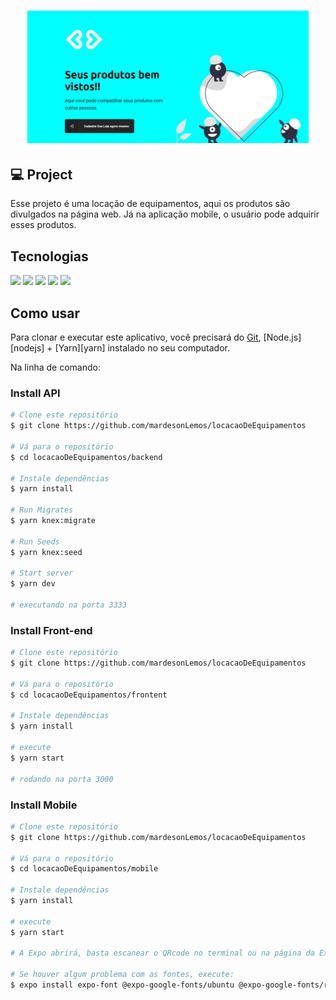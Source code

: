 <h1 align="center">
    <img alt="locacao-equipamentos" title="locacao-equipamentos" src=".github/lc.png" width="450px" />
</h1>

## 💻 Project

Esse projeto é uma locação de equipamentos, aqui os produtos são divulgados na página web. Já na aplicação
mobile, o usuário pode adquirir esses produtos.


## Tecnologias

<p align="left">
<code><img height="30" src="https://cdn2.iconfinder.com/data/icons/nodejs-1/256/nodejs-256.png"></code>
<code><img height="30" src="https://cdn4.iconfinder.com/data/icons/logos-3/600/React.js_logo-256.png"></code>
<code><img height="30" src="https://blog.kakaocdn.net/dn/boEOmm/btqvGB4mL53/kNRQ8zVot3RJfeahOFFrdK/img.png"></code>
<code><img height="30" src="https://cdn.changelog.com/uploads/icons/topics/YXL/icon_large.png?v=63682389432"></code>
<code><img height="30" src="https://qiita-image-store.s3.ap-northeast-1.amazonaws.com/0/275351/31c25858-5327-5d80-dd29-2aae50ad94dc.png"></code>
</p>

## Como usar

Para clonar e executar este aplicativo, você precisará do [Git](https://git-scm.com), [Node.js][nodejs] + [Yarn][yarn] instalado no seu computador.

Na linha de comando:

### Install API 

```bash
# Clone este repositório
$ git clone https://github.com/mardesonLemos/locacaoDeEquipamentos

# Vá para o repositório
$ cd locacaoDeEquipamentos/backend

# Instale dependências
$ yarn install

# Run Migrates
$ yarn knex:migrate

# Run Seeds
$ yarn knex:seed

# Start server
$ yarn dev

# executando na porta 3333
```

### Install Front-end

```bash
# Clone este repositório
$ git clone https://github.com/mardesonLemos/locacaoDeEquipamentos

# Vá para o repositório
$ cd locacaoDeEquipamentos/frontent

# Instale dependências
$ yarn install

# execute
$ yarn start

# rodando na porta 3000
```

### Install Mobile

```bash
# Clone este repositório
$ git clone https://github.com/mardesonLemos/locacaoDeEquipamentos

# Vá para o repositório
$ cd locacaoDeEquipamentos/mobile

# Instale dependências
$ yarn install

# execute
$ yarn start

# A Expo abrirá, basta escanear o QRcode no terminal ou na página da Expo

# Se houver algum problema com as fontes, execute:
$ expo install expo-font @expo-google-fonts/ubuntu @expo-google-fonts/roboto

```

